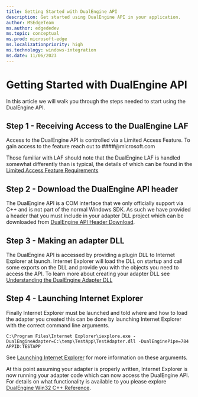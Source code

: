 ```yaml
---
title: Getting Started with DualEngine API
description: Get started using DualEngine API in your application.
author: MSEdgeTeam
ms.author: edgededev
ms.topic: conceptual
ms.prod: microsoft-edge
ms.localizationpriority: high
ms.technology: windows-integration
ms.date: 11/06/2023
---
```

# Getting Started with DualEngine API
In this article we will walk you through the steps needed to start using the DualEngine API.

## Step 1 - Receiving Access to the DualEngine LAF
Access to the DualEngine API is controlled via a Limited Access Feature.
To gain access to the feature reach out to ####@microsoft.com

Those familiar with LAF should note that the DualEngine LAF is handled somewhat differently than is typical, the 
details of which can be found in the [Limited Access Feature Requirements](concepts/adapter-dll.md#limited-access-feature-requirements)

## Step 2 - Download the DualEngine API header
The DualEngine API is a COM interface that we only officially support via C++ and is not part of the normal Windows
SDK. As such we have provided a header that you must include in your adapter DLL project which can be downloaded from
[DualEngine API Header Download]().

## Step 3 - Making an adapter DLL
The DualEngine API is accessed by providing a plugin DLL to Internet Explorer at launch. Internet Explorer will 
load the DLL on startup and call some exports on the DLL and provide you with the objects you need to access the
API. To learn more about creating your adapter DLL see [Understanding the DualEngine Adapter DLL](concepts/adapter-dll.md)

## Step 4 - Launching Internet Explorer
Finally Internet Explorer must be launched and told where and how to load the adapter you created this can be done
by launching Internet Explorer with the correct command line arguments.
```
C:\Program Files\Internet Explorer\iexplore.exe -DualEngineAdapter=C:\temp\TestApp\TestAdapter.dll -DualEnginePipe=784 APPID:TESTAPP
```
See [Launching Internet Explorer](concepts/launching-internet-explorer.md) for more information on these arguments.


At this point assuming your adapter is properly written, Internet Explorer is now running your adapter code which
can now access the DualEngine API. For details on what functionality is available to you please explore
[DualEngine Win32 C++ Reference](reference/index.md).